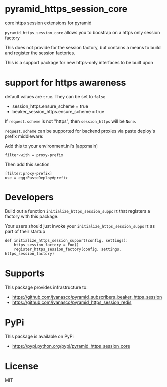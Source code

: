 # pyramid_https_session_core

core https session extensions for pyramid

`pyramid_https_session_core` allows you to boostrap on a https only session factory

This does not provide for the session factory, but contains a means to build and
register the session factories.

This is a support package for new https-only interfaces to be built upon

support for https awareness
===========================

default values are `true`.  They can be set to `false`

*	session_https.ensure_scheme = true
*	beaker_session_https.ensure_scheme = true

If `request.scheme` is not "https", then `session_https` will be `None`.

`request.scheme` can be supported for backend proxies via paste deploy's prefix middleware:

Add this to your environment.ini's [app:main]

	filter-with = proxy-prefix

Then add this section

	[filter:proxy-prefix]
	use = egg:PasteDeploy#prefix


Developers
==========

Build out a function `initialize_https_session_support` that registers a factory with this package.

Your users should just invoke your `initialize_https_session_support` as part of their startup

	def initialize_https_session_support(config, settings):
		https_session_factory = Foo()
		register_https_session_factory(config, settings, https_session_factory)

Supports
========

This package provides infrastructure to:

* https://github.com/jvanasco/pyramid_subscribers_beaker_https_session
* https://github.com/jvanasco/pyramid_https_session_redis


PyPi
==========

This package is available on PyPi

* https://pypi.python.org/pypi/pyramid_https_session_core


License
=======

MIT